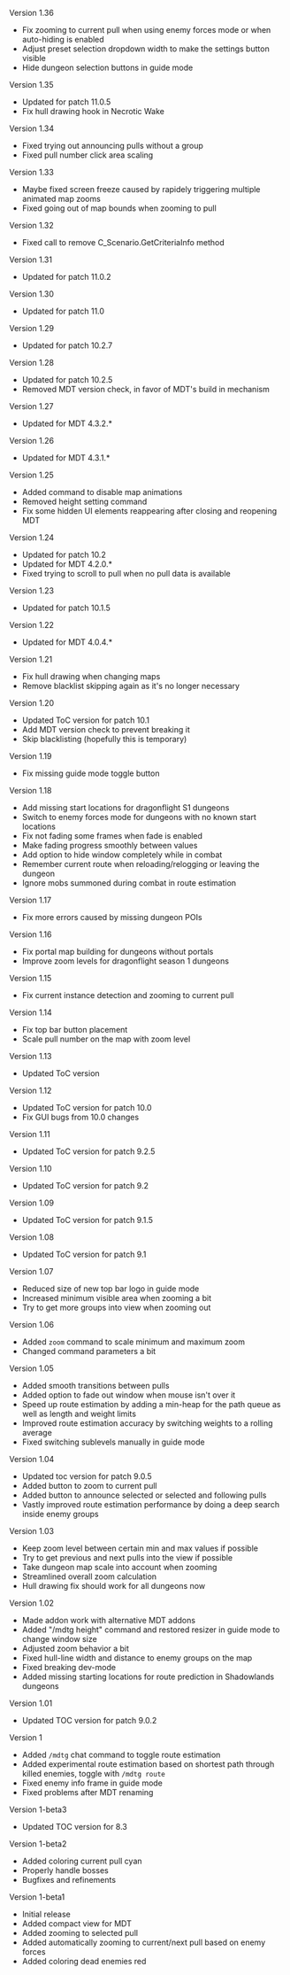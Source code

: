 Version 1.36

- Fix zooming to current pull when using enemy forces mode or when auto-hiding is enabled
- Adjust preset selection dropdown width to make the settings button visible
- Hide dungeon selection buttons in guide mode

Version 1.35

- Updated for patch 11.0.5
- Fix hull drawing hook in Necrotic Wake

Version 1.34

- Fixed trying out announcing pulls without a group
- Fixed pull number click area scaling

Version 1.33

- Maybe fixed screen freeze caused by rapidely triggering multiple animated map zooms
- Fixed going out of map bounds when zooming to pull

Version 1.32

- Fixed call to remove C_Scenario.GetCriteriaInfo method

Version 1.31

- Updated for patch 11.0.2

Version 1.30

- Updated for patch 11.0

Version 1.29

- Updated for patch 10.2.7

Version 1.28

- Updated for patch 10.2.5
- Removed MDT version check, in favor of MDT's build in mechanism

Version 1.27

- Updated for MDT 4.3.2.*

Version 1.26

- Updated for MDT 4.3.1.*

Version 1.25

- Added command to disable map animations
- Removed height setting command
- Fix some hidden UI elements reappearing after closing and reopening MDT

Version 1.24

- Updated for patch 10.2
- Updated for MDT 4.2.0.*
- Fixed trying to scroll to pull when no pull data is available

Version 1.23

- Updated for patch 10.1.5

Version 1.22

- Updated for MDT 4.0.4.*

Version 1.21

- Fix hull drawing when changing maps
- Remove blacklist skipping again as it's no longer necessary

Version 1.20

- Updated ToC version for patch 10.1
- Add MDT version check to prevent breaking it
- Skip blacklisting (hopefully this is temporary)

Version 1.19

- Fix missing guide mode toggle button

Version 1.18

- Add missing start locations for dragonflight S1 dungeons
- Switch to enemy forces mode for dungeons with no known start locations
- Fix not fading some frames when fade is enabled
- Make fading progress smoothly between values
- Add option to hide window completely while in combat
- Remember current route when reloading/relogging or leaving the dungeon
- Ignore mobs summoned during combat in route estimation

Version 1.17

- Fix more errors caused by missing dungeon POIs

Version 1.16

- Fix portal map building for dungeons without portals
- Improve zoom levels for dragonflight season 1 dungeons

Version 1.15

- Fix current instance detection and zooming to current pull

Version 1.14

- Fix top bar button placement
- Scale pull number on the map with zoom level

Version 1.13

- Updated ToC version

Version 1.12

- Updated ToC version for patch 10.0
- Fix GUI bugs from 10.0 changes

Version 1.11

- Updated ToC version for patch 9.2.5

Version 1.10

- Updated ToC version for patch 9.2

Version 1.09

- Updated ToC version for patch 9.1.5

Version 1.08

- Updated ToC version for patch 9.1

Version 1.07

- Reduced size of new top bar logo in guide mode
- Increased minimum visible area when zooming a bit
- Try to get more groups into view when zooming out

Version 1.06

- Added `zoom` command to scale minimum and maximum zoom
- Changed command parameters a bit

Version 1.05

- Added smooth transitions between pulls
- Added option to fade out window when mouse isn't over it
- Speed up route estimation by adding a min-heap for the path queue as well as length and weight limits
- Improved route estimation accuracy by switching weights to a rolling average
- Fixed switching sublevels manually in guide mode

Version 1.04

- Updated toc version for patch 9.0.5
- Added button to zoom to current pull
- Added button to announce selected or selected and following pulls
- Vastly improved route estimation performance by doing a deep search inside enemy groups

Version 1.03

- Keep zoom level between certain min and max values if possible
- Try to get previous and next pulls into the view if possible
- Take dungeon map scale into account when zooming
- Streamlined overall zoom calculation
- Hull drawing fix should work for all dungeons now

Version 1.02

- Made addon work with alternative MDT addons
- Added "/mdtg height" command and restored resizer in guide mode to change window size
- Adjusted zoom behavior a bit
- Fixed hull-line width and distance to enemy groups on the map
- Fixed breaking dev-mode
- Added missing starting locations for route prediction in Shadowlands dungeons

Version 1.01

- Updated TOC version for patch 9.0.2

Version 1

- Added `/mdtg` chat command to toggle route estimation
- Added experimental route estimation based on shortest path through killed enemies, toggle with `/mdtg route`
- Fixed enemy info frame in guide mode
- Fixed problems after MDT renaming

Version 1-beta3

- Updated TOC version for 8.3

Version 1-beta2

- Added coloring current pull cyan
- Properly handle bosses
- Bugfixes and refinements

Version 1-beta1

- Initial release
- Added compact view for MDT
- Added zooming to selected pull
- Added automatically zooming to current/next pull based on enemy forces
- Added coloring dead enemies red
